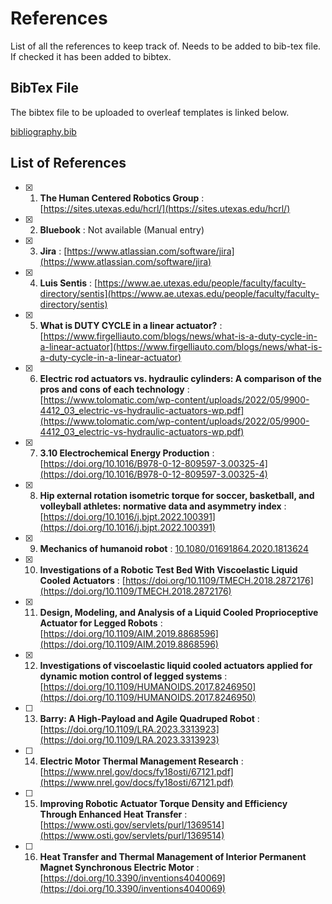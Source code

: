# References
List of all the references to keep track of.
Needs to be added to bib-tex file. If checked it has been added to bibtex.

## BibTex File
The bibtex file to be uploaded to overleaf templates is linked below.

[bibliography.bib](bibliography.bib)

## List of References
- [x] 1. **The Human Centered Robotics Group** : [https://sites.utexas.edu/hcrl/](https://sites.utexas.edu/hcrl/)
- [x] 2. **Bluebook** : Not available (Manual entry)
- [x] 3. **Jira** : [https://www.atlassian.com/software/jira](https://www.atlassian.com/software/jira)
- [x] 4. **Luis Sentis** : [https://www.ae.utexas.edu/people/faculty/faculty-directory/sentis](https://www.ae.utexas.edu/people/faculty/faculty-directory/sentis)
- [x] 5. **What is DUTY CYCLE in a linear actuator?** : [https://www.firgelliauto.com/blogs/news/what-is-a-duty-cycle-in-a-linear-actuator](https://www.firgelliauto.com/blogs/news/what-is-a-duty-cycle-in-a-linear-actuator)
- [x] 6. **Electric rod actuators vs. hydraulic cylinders: A comparison of the pros and cons of each technology** : [https://www.tolomatic.com/wp-content/uploads/2022/05/9900-4412_03_electric-vs-hydraulic-actuators-wp.pdf](https://www.tolomatic.com/wp-content/uploads/2022/05/9900-4412_03_electric-vs-hydraulic-actuators-wp.pdf)
- [x] 7. **3.10 Electrochemical Energy Production** : [https://doi.org/10.1016/B978-0-12-809597-3.00325-4](https://doi.org/10.1016/B978-0-12-809597-3.00325-4)
- [x] 8. **Hip external rotation isometric torque for soccer, basketball, and volleyball athletes: normative data and asymmetry index** : [https://doi.org/10.1016/j.bjpt.2022.100391](https://doi.org/10.1016/j.bjpt.2022.100391)
- [x] 9. **Mechanics of humanoid robot** : [10.1080/01691864.2020.1813624](10.1080/01691864.2020.1813624)
- [x] 10. **Investigations of a Robotic Test Bed With Viscoelastic Liquid Cooled Actuators** : [https://doi.org/10.1109/TMECH.2018.2872176](https://doi.org/10.1109/TMECH.2018.2872176)
- [x] 11. **Design, Modeling, and Analysis of a Liquid Cooled Proprioceptive Actuator for Legged Robots** : [https://doi.org/10.1109/AIM.2019.8868596](https://doi.org/10.1109/AIM.2019.8868596)
- [x] 12. **Investigations of viscoelastic liquid cooled actuators applied for dynamic motion control of legged systems** : [https://doi.org/10.1109/HUMANOIDS.2017.8246950](https://doi.org/10.1109/HUMANOIDS.2017.8246950)
- [ ] 13. **Barry: A High-Payload and Agile Quadruped Robot** : [https://doi.org/10.1109/LRA.2023.3313923](https://doi.org/10.1109/LRA.2023.3313923)
- [ ] 14. **Electric Motor Thermal Management Research** : [https://www.nrel.gov/docs/fy18osti/67121.pdf](https://www.nrel.gov/docs/fy18osti/67121.pdf)
- [ ] 15. **Improving Robotic Actuator Torque Density and Efficiency Through Enhanced Heat Transfer** : [https://www.osti.gov/servlets/purl/1369514](https://www.osti.gov/servlets/purl/1369514)
- [ ] 16. **Heat Transfer and Thermal Management of Interior Permanent Magnet Synchronous Electric Motor** : [https://doi.org/10.3390/inventions4040069](https://doi.org/10.3390/inventions4040069)